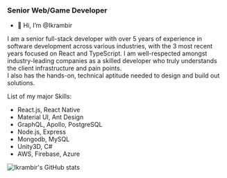 ### Senior Web/Game Developer

- 👋 Hi, I’m @Ikrambir

I am a senior full-stack developer with over 5 years of experience in software development across various industries,
with the 3 most recent years focused on React and TypeScript. I am well-respected amongst industry-leading companies as a skilled developer who truly understands the client infrastructure and pain points. <br>
I also has the hands-on, technical aptitude needed to design and build out solutions.  <br>

List of my major Skills: <br>

- React.js, React Native <br>
- Material UI, Ant Design <br>
- GraphQL, Apollo, PostgreSQL <br>
- Node.js, Express <br>
- Mongodb, MySQL <br>
- Unity3D, C# <br>
- AWS, Firebase, Azure <br>

![Ikrambir's GitHub stats](https://github-readme-stats.vercel.app/api?username=Ikrambir1&show_icons=true&theme=radical)
